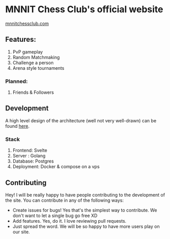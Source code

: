 # MNNIT Chess Club's official website

[mnnitchessclub.com](https://mnnitchessclub.com)

## Features:

1. PvP gameplay
2. Random Matchmaking
3. Challenge a person
4. Arena style tournaments

### Planned:

1. Friends & Followers

## Development

A high level design of the architecture (well not very well-drawn) can be found [here](https://mnnitchessclub.com/dev).

### Stack

1. Frontend: Svelte
2. Server : Golang
3. Database: Postgres
4. Deployment: Docker & compose on a vps

## Contributing

Hey! I will be really happy to have people contributing to the development of the site. You can contribute in any of the following ways:

- Create issues for bugs! Yes that's the simplest way to contribute. We don't want to let a single bug go free XD
- Add features. Yes, do it. I love reviewing pull requests.
- Just spread the word. We will be so happy to have more users play on our site.
